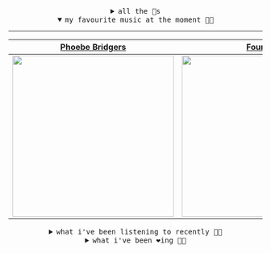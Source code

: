 <details>

<summary align="center"><samp>all the 🥚s</samp></summary>
<hr />

<a href="https://github.com/bitttttten"><img src="https://avatars2.githubusercontent.com/u/19930241?s=90&u=2aef7cbf4a59d361894145c97676391ec46fea4d&v=4" width="30" height="30" /><a href="https://github.com/pvinis"><img src="https://avatars0.githubusercontent.com/u/100233?s=90&v=4" width="30" height="30" />

<samp><a href="https://github.com/bitttttten/bitttttten/issues/1">become an 🥚</a></samp>

</details>

<details open>

<summary align="center"><samp>my favourite music at the moment 🎵🎶</samp></summary>
<hr />

<!-- toc -->

| [Phoebe Bridgers](https://open.spotify.com/artist/1r1uxoy19fzMxunt3ONAkG)                                                                                        | [Four Tet](https://open.spotify.com/artist/7Eu1txygG6nJttLHbZdQOh)                                                                                               | [Céu](https://open.spotify.com/artist/2eFVsaX3yHLPeWpiqvmeFn)                                                                                                    | [Adrianne Lenker](https://open.spotify.com/artist/4aKWmkWAKviFlyvHYPTNQY)                                                                                        |
| ---------------------------------------------------------------------------------------------------------------------------------------------------------------- | ---------------------------------------------------------------------------------------------------------------------------------------------------------------- | ---------------------------------------------------------------------------------------------------------------------------------------------------------------- | ---------------------------------------------------------------------------------------------------------------------------------------------------------------- |
| [<img src="https://i.scdn.co/image/1c90d650ee787a51e18e475584b595c9234eac48" width="320" height="auto">](https://open.spotify.com/artist/1r1uxoy19fzMxunt3ONAkG) | [<img src="https://i.scdn.co/image/f96458025a0640bf1d3c8f764a42ec21d4db1eae" width="320" height="auto">](https://open.spotify.com/artist/7Eu1txygG6nJttLHbZdQOh) | [<img src="https://i.scdn.co/image/a15cbc34c02028e2b6e15efba34e5ed1de1827b4" width="320" height="auto">](https://open.spotify.com/artist/2eFVsaX3yHLPeWpiqvmeFn) | [<img src="https://i.scdn.co/image/8d950c8f76a90c16c7540609018fdc8d7b517693" width="320" height="auto">](https://open.spotify.com/artist/4aKWmkWAKviFlyvHYPTNQY) |

<!-- tocstop -->

</details>

<details>

<summary align="center"><samp>what i've been listening to recently 🎵🎶</samp></summary>
<hr />

<!-- toc -->

| [Articulation<br />Rival Consoles](https://open.spotify.com/track/3X0nPKJilSFkbVQikeQYZL)                                                                       | [Why Black Man Dey Suffer<br />Fela Kuti](https://open.spotify.com/track/0c4Z8vkXBufw6Y27SIqBHg)                                                                | [Hours Were the Birds<br />Adrianne Lenker](https://open.spotify.com/track/4YiYJmrys91SVIuPtU2IH3)                                                              | [Hope<br />Alex G](https://open.spotify.com/track/35UO6dWrEPLmeSVXtAysS4)                                                                                       |
| --------------------------------------------------------------------------------------------------------------------------------------------------------------- | --------------------------------------------------------------------------------------------------------------------------------------------------------------- | --------------------------------------------------------------------------------------------------------------------------------------------------------------- | --------------------------------------------------------------------------------------------------------------------------------------------------------------- |
| [<img src="https://i.scdn.co/image/51c4fddae4b0819ffd45446e3ecda317cf99c105" width="320" height="auto">](https://open.spotify.com/track/3X0nPKJilSFkbVQikeQYZL) | [<img src="https://i.scdn.co/image/367172f0d81d3b7c4b4dd63fc22b4c8c70fc1191" width="320" height="auto">](https://open.spotify.com/track/0c4Z8vkXBufw6Y27SIqBHg) | [<img src="https://i.scdn.co/image/8d950c8f76a90c16c7540609018fdc8d7b517693" width="320" height="auto">](https://open.spotify.com/track/4YiYJmrys91SVIuPtU2IH3) | [<img src="https://i.scdn.co/image/82e1658be6688ee69d8d1c2bb9be33670e5e1a6d" width="320" height="auto">](https://open.spotify.com/track/35UO6dWrEPLmeSVXtAysS4) |

<!-- tocstop -->

</details>

<details>

<summary align="center"><samp>what i've been ❤️ing 🎵🎶</samp></summary>
<hr />

<!-- toc -->

| [Someday - triple j Like A Ver…<br />Julia Jacklin](https://open.spotify.com/album/3bSCXJUq7CeXun9ulHBDnh)                                                      | [Believe<br />Duke Hugh](https://open.spotify.com/album/3UhrIlyk438WJwMggjulSt)                                                                                 | [Dope Vhs Master<br />Desmond Cheese](https://open.spotify.com/album/0prqzCzab2L2RYuoGDg7W0)                                                                    | [What’s The Goodside?<br />Avey Tare](https://open.spotify.com/album/5jNA5QJJl8BynLKtyrkhGj)                                                                    |
| --------------------------------------------------------------------------------------------------------------------------------------------------------------- | --------------------------------------------------------------------------------------------------------------------------------------------------------------- | --------------------------------------------------------------------------------------------------------------------------------------------------------------- | --------------------------------------------------------------------------------------------------------------------------------------------------------------- |
| [<img src="https://i.scdn.co/image/ab67616d0000b273b0bdec75268d25173b4376df" width="320" height="auto">](https://open.spotify.com/album/3bSCXJUq7CeXun9ulHBDnh) | [<img src="https://i.scdn.co/image/ab67616d0000b273386f8928bbc77a95c71506da" width="320" height="auto">](https://open.spotify.com/album/3UhrIlyk438WJwMggjulSt) | [<img src="https://i.scdn.co/image/ab67616d0000b273740f3ce26e0375b5ee20e0c8" width="320" height="auto">](https://open.spotify.com/album/0prqzCzab2L2RYuoGDg7W0) | [<img src="https://i.scdn.co/image/ab67616d0000b27340abcf3fa4d8cda2b45c4af0" width="320" height="auto">](https://open.spotify.com/album/5jNA5QJJl8BynLKtyrkhGj) |

<!-- tocstop -->

</details>
